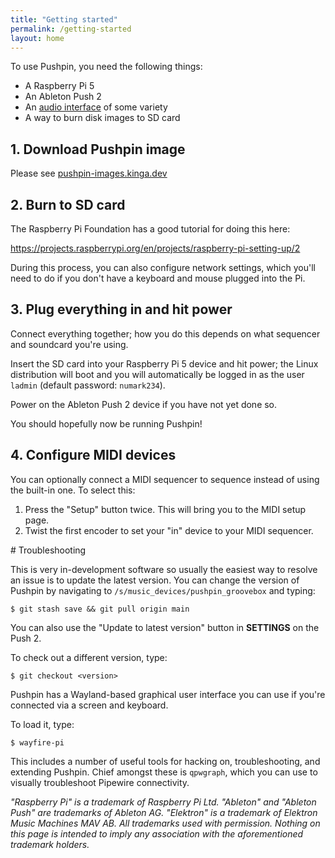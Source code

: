 ```yaml
---
title: "Getting started"
permalink: /getting-started
layout: home
---
```


To use Pushpin, you need the following things:

- A Raspberry Pi 5
- An Ableton Push 2
- An [audio interface](https://thepihut.com/products/iqaudio-dac) of some variety
- A way to burn disk images to SD card

## 1. Download Pushpin image

Please see [pushpin-images.kinga.dev](https://pushpin-images.kinga.dev)

## 2. Burn to SD card

The Raspberry Pi Foundation has a good tutorial for doing this here:

https://projects.raspberrypi.org/en/projects/raspberry-pi-setting-up/2

During this process, you can also configure network settings, which you'll
need to do if you don't have a keyboard and mouse plugged into the Pi.

## 3. Plug everything in and hit power

Connect everything together; how you do this depends on what sequencer and soundcard you're using.

Insert the SD card into your Raspberry Pi 5 device and hit power; the Linux distribution will boot and
you will automatically be logged in as the user `ladmin` (default password: `numark234`).

Power on the Ableton Push 2 device if you have not yet done so.

You should hopefully now be running Pushpin!

## 4. Configure MIDI devices

You can optionally connect a MIDI sequencer to sequence instead of using the built-in one. To select this:

1. Press the "Setup" button twice. This will bring you to the MIDI setup page.
2. Twist the first encoder to set your "in" device to your MIDI sequencer.

# Troubleshooting

This is very in-development software so usually the easiest way to resolve an issue is to update the latest version.
You can change the version of Pushpin by navigating to `/s/music_devices/pushpin_groovebox` and typing:

```
$ git stash save && git pull origin main
```

You can also use the "Update to latest version" button in **SETTINGS** on the Push 2.

To check out a different version, type:

```
$ git checkout <version>
```

Pushpin has a Wayland-based graphical user interface you can use if you're connected via a screen and keyboard.

To load it, type:

```
$ wayfire-pi
```

This includes a number of useful tools for hacking on, troubleshooting, and extending Pushpin. Chief amongst these is `qpwgraph`, which you can use to visually troubleshoot Pipewire connectivity.

_"Raspberry Pi" is a trademark of Raspberry Pi Ltd. "Ableton" and "Ableton Push" are trademarks of Ableton AG. "Elektron" is a trademark of Elektron Music Machines MAV AB. All trademarks used with permission. Nothing on this page is intended to imply any association with the aforementioned trademark holders._
